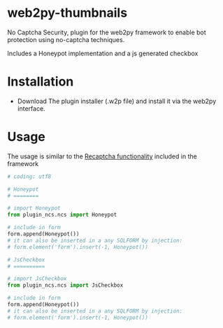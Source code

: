 web2py-thumbnails
=================

No Captcha Security, plugin for the web2py framework to enable bot protection using no-captcha techniques.

Includes a Honeypot implementation and a js generated checkbox


Installation
============

- Download The plugin installer (.w2p file) and install it via the web2py interface.

Usage
=====

The usage is similar to the [Recaptcha functionality](http://web2py.com/books/default/chapter/29/09/access-control#CAPTCHA-and-reCAPTCHA) included in the framework 

```python
# coding: utf8

# Honeypot
# ========

# import Honeypot
from plugin_ncs.ncs import Honeypot

# include in form
form.append(Honeypot())
# it can also be inserted in a any SQLFORM by injection:
# form.element('form').insert(-1, Honeypot())

# JsCheckbox
# ==========

# import JsCheckbox
from plugin_ncs.ncs import JsCheckbox

# include in form
form.append(Honeypot())
# it can also be inserted in a any SQLFORM by injection:
# form.element('form').insert(-1, Honeypot())


```